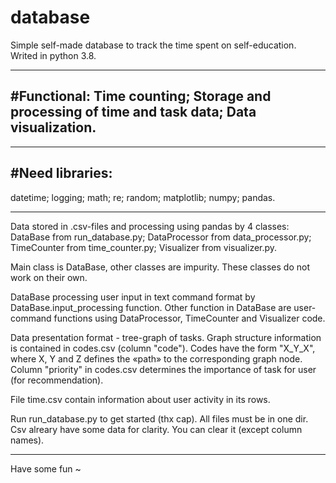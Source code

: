 ﻿# database
Simple self-made database to track the time spent on self-education. Writed in python 3.8.

----------------
#Functional:
Time counting;
Storage and processing of time and task data;
Data visualization.
----------------


----------------
#Need libraries:
----------------
datetime; 
logging;
math;
re;
random;
matplotlib;
numpy;
pandas.

----------------
Data stored in .csv-files and processing using pandas by 4 classes:
DataBase from run_database.py;
DataProcessor from data_processor.py;
TimeCounter from time_counter.py;
Visualizer from visualizer.py.

Main class is DataBase, other classes are impurity. These classes do not work on their own.

DataBase processing user input in text command format by DataBase.input_processing function. Other function in
DataBase are user-command functions using DataProcessor, TimeCounter and Visualizer code.


Data presentation format - tree-graph of tasks. Graph structure information is contained in codes.csv (column "code").
Codes have the form "X_Y_X", where X, Y and Z defines the «path» to the corresponding graph node.
Column "priority" in codes.csv determines the importance of task for user (for recommendation).

File time.csv contain information about user activity in its rows.


Run run_database.py to get started (thx cap). All files must be in one dir.
Csv alreary have some data for clarity. You can clear it (except column names).

----------------
Have some fun ~
